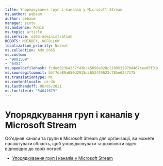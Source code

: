 ```yaml
---
title: Упорядкування груп і каналів у Microsoft Stream
ms.author: pebaum
author: pebaum
manager: scotv
ms.audience: Admin
ms.topic: article
ms.service: o365-administration
ROBOTS: NOINDEX, NOFOLLOW
localization_priority: Normal
ms.collection: Adm_O365
ms.custom:
- "9001509"
- "6451"
ms.openlocfilehash: fcded92364237f43bc45896a028c2100532979d467cee05f3166118a02894831
ms.sourcegitcommit: b5f7da89a650d2915dc652449623c78be6247175
ms.translationtype: MT
ms.contentlocale: uk-UA
ms.lasthandoff: 08/05/2021
ms.locfileid: "54041679"
---
```

# <a name="organize-groups-and-channels-in-microsoft-stream"></a>Упорядкування груп і каналів у Microsoft Stream

Об'єднав канали та групи в Microsoft Stream для організації, ви можете налаштувати область, щоб упорядковувати та дозволяти відео відповідно до своїх потреб.  

- [Упорядкування груп і каналів у Microsoft Stream](https://docs.microsoft.com/stream/groups-channels-organization)
